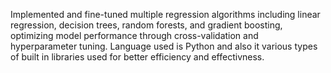 Implemented and fine-tuned multiple regression algorithms including linear regression, decision trees, random forests, and gradient boosting, optimizing model performance through cross-validation and hyperparameter tuning.
Language used is Python and also it various types of built in libraries used for better efficiency and effectivness.
